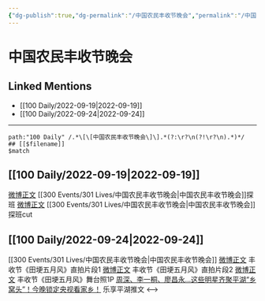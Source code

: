 ```yaml
---
{"dg-publish":true,"dg-permalink":"/中国农民丰收节晚会","permalink":"/中国农民丰收节晚会/"}
---
```


# 中国农民丰收节晚会

## Linked Mentions
- [[100 Daily/2022-09-19\|2022-09-19]]
- [[100 Daily/2022-09-24\|2022-09-24]]


---

```expander
path:"100 Daily" /.*\[\[中国农民丰收节晚会\]\].*(?:\r?\n(?!\r?\n).*)*/
## [[$filename]]
$match
```
## [[100 Daily/2022-09-19\|2022-09-19]]
[微博正文](https://m.weibo.cn/7298805480/4815351832117537) [[300 Events/301 Lives/中国农民丰收节晚会\|中国农民丰收节晚会]]探班
[微博正文](https://m.weibo.cn/6466290670/4815491790804936) [[300 Events/301 Lives/中国农民丰收节晚会\|中国农民丰收节晚会]]探班cut
## [[100 Daily/2022-09-24\|2022-09-24]]
[[300 Events/301 Lives/中国农民丰收节晚会\|中国农民丰收节晚会]]
[微博正文](https://weibo.com/6466290670/M7cyTq1m7) 丰收节《田埂五月风》直拍片段1
[微博正文](https://weibo.com/6466290670/M7cAUrO0i) 丰收节《田埂五月风》直拍片段2
[微博正文](https://weibo.com/6466290670/M7cCYkjN0) 丰收节《田埂五月风》舞台照1P
[周深、李一桐、廖昌永...这些明星齐聚平湖“乡窝头”！今晚锁定央视看家乡！](https://weibo.cn/sinaurl?u=https%3A%2F%2Fmp.weixin.qq.com%2Fs%2Fa2ELJcH7iq41vkJkPZOW1w) 乐享平湖推文
<-->
